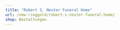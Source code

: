 ```yaml
---
title: "Robert S. Nester Funeral Home"
url: /new-ringgold/robert-s-nester-funeral-home/
shop: Bestattungen
---
```

